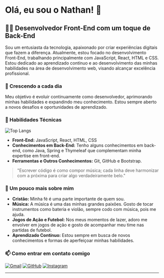 # Olá, eu sou o Nathan! 👋

## 👨‍💻 Desenvolvedor Front-End com um toque de Back-End

Sou um entusiasta da tecnologia, apaixonado por criar experiências digitais que fazem a diferença. Atualmente, estou focado no desenvolvimento Front-End, trabalhando principalmente com JavaScript, React, HTML e CSS. Estou dedicado ao aprendizado contínuo e ao desenvolvimento das minhas habilidades na área de desenvolvimento web, visando alcançar excelência profissional.

### 🌱 Crescendo a cada dia

Meu objetivo é evoluir continuamente como desenvolvedor, aprimorando minhas habilidades e expandindo meu conhecimento. Estou sempre aberto a novos desafios e oportunidades de aprendizado.

### 💼 Habilidades Técnicas

![Top Langs](https://github-readme-stats.vercel.app/api/top-langs/?username=DevNathanViana&layout=donut)
<br/>
- **Front-End:** JavaScript, React, HTML, CSS
- **Conhecimentos em Back-End:** Tenho alguns conhecimentos em back-end, como Java, Spring e Thymeleaf que complementam minha expertise em front-end.
- **Ferramentas e Outros Conhecimentos:** Git, GitHub e Bootstrap.

> "Escrever código é como compor música; cada linha deve harmonizar com a próxima para criar algo verdadeiramente belo."

### 🎵 Um pouco mais sobre mim

- **Cristão:** Minha fé é uma parte importante de quem sou.
- **Música:** A música é uma das minhas grandes paixões. Gosto de tocar instrumentos como bateria e violão, sempre codo com música, pois me ajuda.
- **Jogos de Ação e Futebol:** Nos meus momentos de lazer, adoro me envolver em jogos de ação e gosto de acompanhar meu time nas partidas de futebol.
- **Aprendizado Contínuo:** Estou sempre em busca de novos conhecimentos e formas de aperfeiçoar minhas habilidades.

### 📫 Como entrar em contato comigo

[![Gmail](https://img.shields.io/badge/Gmail-D14836?style=for-the-badge&logo=gmail&logoColor=white)](mailto:oliveiranathan700@gmail.com)
[![GitHub](	https://img.shields.io/badge/GitHub-100000?style=for-the-badge&logo=github&logoColor=white)](github.com/DevNathanViana)
[![Instagram](https://img.shields.io/badge/Instagram-E4405F?style=for-the-badge&logo=instagram&logoColor=white)](https://www.instagram.com/nathan_viana07/)

---



